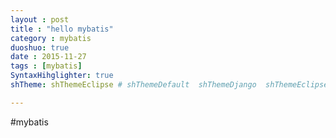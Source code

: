 ```yaml
---
layout : post
title : "hello mybatis"
category : mybatis
duoshuo: true
date : 2015-11-27
tags : [mybatis]
SyntaxHihglighter: true
shTheme: shThemeEclipse # shThemeDefault  shThemeDjango  shThemeEclipse  shThemeEmacs  shThemeFadeToGrey  shThemeMidnight  shThemeRDark

---
```



#mybatis